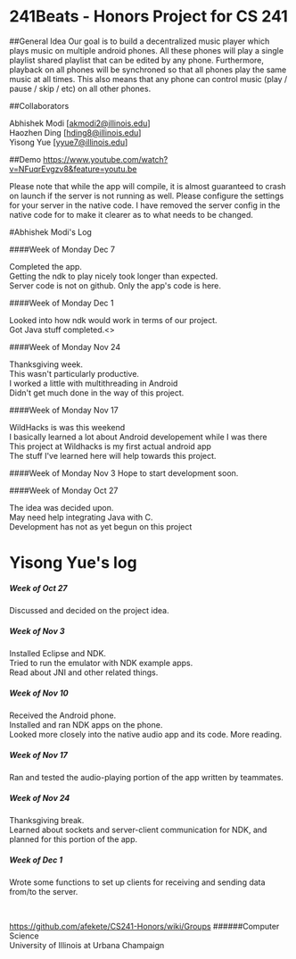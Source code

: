 241Beats - Honors Project for CS 241
============

##General Idea
Our goal is to build a decentralized music player which plays music on multiple android phones. All these phones will play a single playlist shared playlist that can be edited by any phone. Furthermore, playback on all phones will be synchroned so that all phones play the same music at all times. This also means that any phone can control music (play / pause / skip / etc) on all other phones.

##Collaborators

Abhishek Modi [akmodi2@illinois.edu]<br>
Haozhen Ding [hding8@illinois.edu]<br>
Yisong Yue [yyue7@illinois.edu]

##Demo
https://www.youtube.com/watch?v=NFuqrEvgzv8&feature=youtu.be

Please note that while the app will compile, it is almost guaranteed to crash on launch if the server is not running as well. Please configure the settings for your server in the native code. I have removed the server config in the native code for to make it clearer as to what needs to be changed.

#Abhishek Modi's Log

####Week of Monday Dec 7

Completed the app.<br>
Getting the ndk to play nicely took longer than expected.<br>
Server code is not on github. Only the app's code is here.

####Week of Monday Dec 1

Looked into how ndk would work in terms of our project.<br>
Got Java stuff completed.<>

####Week of Monday Nov 24

Thanksgiving week.<br>
This wasn't particularly productive.<br>
I worked a little with multithreading in Android<br>
Didn't get much done in the way of this project.<br>

####Week of Monday Nov 17

WildHacks is was this weekend<br>
I basically learned a lot about Android developement while I was there<br>
This project at Wildhacks is my first actual android app<br>
The stuff I've learned here will help towards this project.

####Week of Monday Nov 3
Hope to start development soon.

####Week of Monday Oct 27

The idea was decided upon.<br>
May need help integrating Java with C.<br>
Development has not as yet begun on this project



# Yisong Yue's log
##### Week of Oct 27
Discussed and decided on the project idea.

##### Week of Nov 3
Installed Eclipse and NDK.<br>
Tried to run the emulator with NDK example apps.<br>
Read about JNI and other related things.

##### Week of Nov 10
Received the Android phone.<br>
Installed and ran NDK apps on the phone.<br>
Looked more closely into the native audio app and its code. More reading.

##### Week of Nov 17
Ran and tested the audio-playing portion of the app written by teammates.

##### Week of Nov 24
Thanksgiving break.<br>
Learned about sockets and server-client communication for NDK, and planned for this portion of the app.

##### Week of Dec 1
Wrote some functions to set up clients for receiving and sending data from/to the server.

<br>

https://github.com/afekete/CS241-Honors/wiki/Groups
######Computer Science<br>University of Illinois at Urbana Champaign
